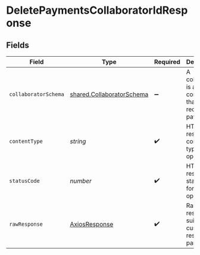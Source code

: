 # DeletePaymentsCollaboratorIdResponse


## Fields

| Field                                                                         | Type                                                                          | Required                                                                      | Description                                                                   |
| ----------------------------------------------------------------------------- | ----------------------------------------------------------------------------- | ----------------------------------------------------------------------------- | ----------------------------------------------------------------------------- |
| `collaboratorSchema`                                                          | [shared.CollaboratorSchema](../../../sdk/models/shared/collaboratorschema.md) | :heavy_minus_sign:                                                            | A collaborator is a contractor that can receive payments                      |
| `contentType`                                                                 | *string*                                                                      | :heavy_check_mark:                                                            | HTTP response content type for this operation                                 |
| `statusCode`                                                                  | *number*                                                                      | :heavy_check_mark:                                                            | HTTP response status code for this operation                                  |
| `rawResponse`                                                                 | [AxiosResponse](https://axios-http.com/docs/res_schema)                       | :heavy_check_mark:                                                            | Raw HTTP response; suitable for custom response parsing                       |
